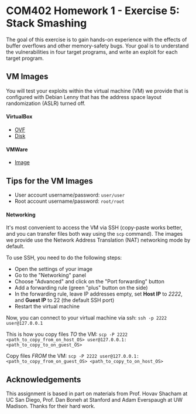 # COM402 Homework 1 - Exercise 5: Stack Smashing  

The goal of this exercise is to gain hands-on experience with the effects of
buffer overflows and other memory-safety bugs. Your goal is to understand the
vulnerabilities in four target programs, and write an exploit for each target
program.

## VM Images

You will test your exploits within the virtual machine (VM) we provide that is
configured with Debian Lenny that has the address space layout randomization
(ASLR) turned off.

#### VirtualBox
+ [OVF](http://com402.epfl.ch/download/Boxes2.ovf)
+ [Disk](http://com402.epfl.ch/download/Boxes2-disk1.vmdk)

#### VMWare
+ [Image](http://com402.epfl.ch/download/vmware-boxes-2.1.tar.bz2)

## Tips for the VM Images

+ User account username/password: `user/user`
+ Root account username/password: `root/root`

#### Networking

It's most convenient to access the VM via SSH (copy-paste works better, and you can transfer files both way using the `scp` command). The images we provide use the Network Address Translation (NAT) networking mode by default.

To use SSH, you need to do the following steps:
 * Open the settings of your image
 * Go to the "Networking" panel
 * Choose "Advanced" and click on the "Port forwarding" button
 * Add a forwarding rule (green "plus" button on the side)
 * In the forwarding rule, leave IP addresses empty, set **Host IP** to _2222_, and **Guest IP** to 22 (the default SSH port)
 * Restart the virtual machine

Now, you can connect to your virtual machine via ssh:
`ssh -p 2222 user@127.0.0.1`

This is how you copy files _TO_ the VM:
`scp -P 2222 <path_to_copy_from_on_host_OS> user@127.0.0.1:<path_to_copy_to_on_guest_OS>`

Copy files _FROM_ the VM:
`scp -P 2222 user@127.0.0.1:<path_to_copy_from_on_guest_OS> <path_to_copy_to_on_host_OS> `

## Acknowledgements

This assignment is based in part on materials from Prof. Hovav Shacham at UC San Diego, Prof. Dan Boneh at Stanford and Adam Everspaugh at UW Madison. Thanks for their hard work.
